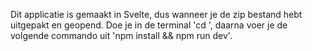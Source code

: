 Dit applicatie is gemaakt in Svelte, dus wanneer je de zip bestand hebt uitgepakt en geopend. Doe je in de terminal 'cd <folder pad>', daarna voer je de volgende commando uit 'npm install && npm run dev'. 
